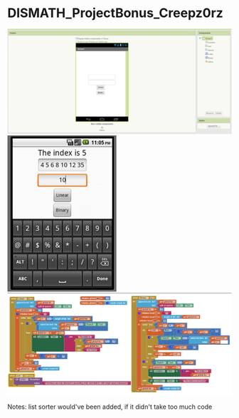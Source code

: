 # DISMATH_ProjectBonus_Creepz0rz

![](https://github.com/DeLaSalleUniversity-Manila-DISMATH-t216/DISMATH_ProjectBonus_Creepz0rz/blob/master/capbinloc0.PNG)  
![](https://github.com/DeLaSalleUniversity-Manila-DISMATH-t216/DISMATH_ProjectBonus_Creepz0rz/blob/master/capbinloc1.PNG)
![](https://github.com/DeLaSalleUniversity-Manila-DISMATH-t216/DISMATH_ProjectBonus_Creepz0rz/blob/master/capbinloc.PNG)  


Notes: list sorter would've been added, if it didn't take too much code
